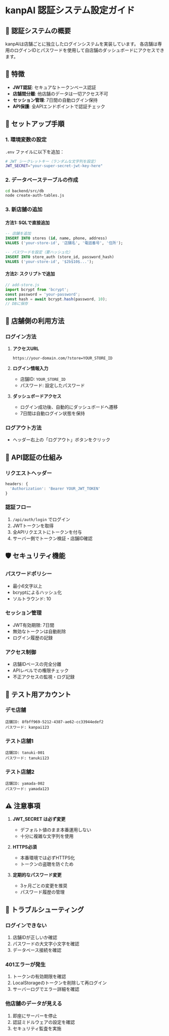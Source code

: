 # kanpAI 認証システム設定ガイド

## 🔐 認証システムの概要

kanpAIは店舗ごとに独立したログインシステムを実装しています。
各店舗は専用のログインIDとパスワードを使用して自店舗のダッシュボードにアクセスできます。

## 🎯 特徴

- **JWT認証**: セキュアなトークンベース認証
- **店舗間分離**: 他店舗のデータは一切アクセス不可
- **セッション管理**: 7日間の自動ログイン保持
- **API保護**: 全APIエンドポイントで認証チェック

## 🚀 セットアップ手順

### 1. 環境変数の設定

`.env` ファイルに以下を追加：

```bash
# JWT シークレットキー（ランダムな文字列を設定）
JWT_SECRET="your-super-secret-jwt-key-here"
```

### 2. データベーステーブルの作成

```bash
cd backend/src/db
node create-auth-tables.js
```

### 3. 新店舗の追加

#### 方法1: SQLで直接追加
```sql
-- 店舗を追加
INSERT INTO stores (id, name, phone, address)
VALUES ('your-store-id', '店舗名', '電話番号', '住所');

-- パスワードを設定（要ハッシュ化）
INSERT INTO store_auth (store_id, password_hash)
VALUES ('your-store-id', '$2b$10$...');
```

#### 方法2: スクリプトで追加
```javascript
// add-store.js
import bcrypt from 'bcrypt';
const password = 'your-password';
const hash = await bcrypt.hash(password, 10);
// DBに保存
```

## 📱 店舗側の利用方法

### ログイン方法

1. **アクセスURL**
   ```
   https://your-domain.com/?store=YOUR_STORE_ID
   ```

2. **ログイン情報入力**
   - 店舗ID: `YOUR_STORE_ID`
   - パスワード: 設定したパスワード

3. **ダッシュボードアクセス**
   - ログイン成功後、自動的にダッシュボードへ遷移
   - 7日間は自動ログイン状態を保持

### ログアウト方法
- ヘッダー右上の「ログアウト」ボタンをクリック

## 🔧 API認証の仕組み

### リクエストヘッダー
```javascript
headers: {
  'Authorization': 'Bearer YOUR_JWT_TOKEN'
}
```

### 認証フロー
1. `/api/auth/login` でログイン
2. JWTトークンを取得
3. 全APIリクエストにトークンを付与
4. サーバー側でトークン検証・店舗ID確認

## 🛡️ セキュリティ機能

### パスワードポリシー
- 最小6文字以上
- bcryptによるハッシュ化
- ソルトラウンド: 10

### セッション管理
- JWT有効期限: 7日間
- 無効なトークンは自動削除
- ログイン履歴の記録

### アクセス制御
- 店舗IDベースの完全分離
- APIレベルでの権限チェック
- 不正アクセスの監視・ログ記録

## 🧪 テスト用アカウント

### デモ店舗
```
店舗ID: 8fbff969-5212-4387-ae62-cc33944edef2
パスワード: kanpai123
```

### テスト店舗1
```
店舗ID: tanuki-001
パスワード: tanuki123
```

### テスト店舗2
```
店舗ID: yamada-002
パスワード: yamada123
```

## ⚠️ 注意事項

1. **JWT_SECRET は必ず変更**
   - デフォルト値のまま本番運用しない
   - 十分に複雑な文字列を使用

2. **HTTPS必須**
   - 本番環境では必ずHTTPS化
   - トークンの盗聴を防ぐため

3. **定期的なパスワード変更**
   - 3ヶ月ごとの変更を推奨
   - パスワード履歴の管理

## 🚨 トラブルシューティング

### ログインできない
1. 店舗IDが正しいか確認
2. パスワードの大文字小文字を確認
3. データベース接続を確認

### 401エラーが発生
1. トークンの有効期限を確認
2. LocalStorageのトークンを削除して再ログイン
3. サーバーログでエラー詳細を確認

### 他店舗のデータが見える
1. 即座にサーバーを停止
2. 認証ミドルウェアの設定を確認
3. セキュリティ監査を実施